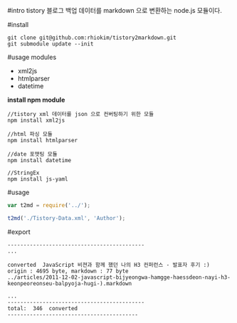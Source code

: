 #intro
tistory 블로그 백업 데이터를 markdown 으로 변환하는 node.js 모듈이다.

#install

```
git clone git@github.com:rhiokim/tistory2markdown.git
git submodule update --init
```

#usage modules
* xml2js
* htmlparser
* datetime

**install npm module**

```
//tistory xml 데이터를 json 으로 컨버팅하기 위한 모듈
npm install xml2js

//html 파싱 모듈
npm install htmlparser

//date 포맷팅 모듈
npm install datetime

//StringEx
npm install js-yaml
```

#usage

```js
var t2md = require('../');

t2md('./Tistory-Data.xml', 'Author');
```

#export

```
-------------------------------------------
...

converted  JavaScript 비젼과 함께 했던 나의 H3 컨퍼런스 - 발표자 후기 :)
origin : 4695 byte, markdown : 77 byte
../articles/2011-12-02-javascript-bijyeongwa-hamgge-haessdeon-nayi-h3-keonpeoreonseu-balpyoja-hugi-).markdown

...
-------------------------------------------
total:  346  converted
-----------------------------------------
```
